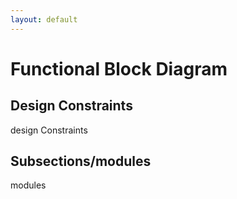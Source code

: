 ```yaml
---
layout: default
---
```


# Functional Block Diagram

## Design Constraints
design Constraints

## Subsections/modules
modules
